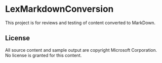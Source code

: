 # LexMarkdownConversion

This project is for reviews and testing of content converted to MarkDown.

## License
All source content and sample output are copyright Microsoft Corporation. No license is granted for this content.
